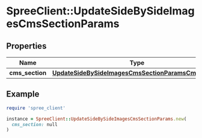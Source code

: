 # SpreeClient::UpdateSideBySideImagesCmsSectionParams

## Properties

| Name | Type | Description | Notes |
| ---- | ---- | ----------- | ----- |
| **cms_section** | [**UpdateSideBySideImagesCmsSectionParamsCmsSection**](UpdateSideBySideImagesCmsSectionParamsCmsSection.md) |  |  |

## Example

```ruby
require 'spree_client'

instance = SpreeClient::UpdateSideBySideImagesCmsSectionParams.new(
  cms_section: null
)
```

